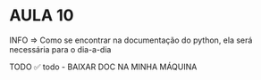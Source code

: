 # AULA 10

INFO => Como se encontrar na documentação do python, ela será necessária para o dia-a-dia

TODO ✅
todo - BAIXAR DOC NA MINHA MÁQUINA
